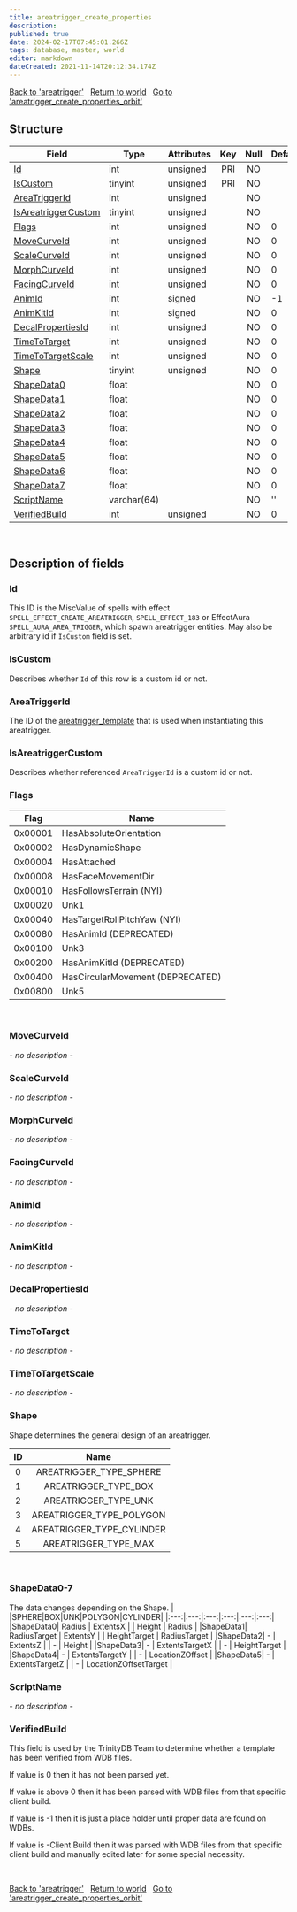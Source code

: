 ```yaml
---
title: areatrigger_create_properties
description: 
published: true
date: 2024-02-17T07:45:01.266Z
tags: database, master, world
editor: markdown
dateCreated: 2021-11-14T20:12:34.174Z
---
```


<a href="https://trinitycore.info/en/database/master/world/areatrigger" class="mt-5 v-btn v-btn--depressed v-btn--flat v-btn--outlined theme--light v-size--default darkblue--text text--lighten-3"><span class="v-btn__content"><i aria-hidden="true" class="v-icon notranslate v-icon--left mdi mdi-arrow-left theme--light"></i><span>Back to 'areatrigger'</span></span></a>&nbsp;&nbsp;&nbsp;<a href="https://trinitycore.info/en/database/master/world/home" class="mt-5 v-btn v-btn--depressed v-btn--flat v-btn--outlined theme--light v-size--default darkblue--text text--lighten-3"><span class="v-btn__content"><i aria-hidden="true" class="v-icon notranslate v-icon--left mdi mdi-home-outline theme--light"></i><span>Return to world</span></span></a>&nbsp;&nbsp;&nbsp;<a href="https://trinitycore.info/en/database/master/world/areatrigger_create_properties_orbit" class="mt-5 v-btn v-btn--depressed v-btn--flat v-btn--outlined theme--light v-size--default darkblue--text text--lighten-3"><span class="v-btn__content"><span>Go to 'areatrigger_create_properties_orbit'</span><i aria-hidden="true" class="v-icon notranslate v-icon--right mdi mdi-arrow-right theme--light"></i></span></a>

## Structure

| Field | Type | Attributes | Key | Null | Default | Extra | Comment |
| --- | --- | --- | :---: | :---: | --- | --- | --- |
| [Id](#id-alt) | int | unsigned | PRI | NO |  |  |  |
| [IsCustom](#iscustom) | tinyint | unsigned | PRI | NO |  |  |  |
| [AreaTriggerId](#areatriggerid) | int | unsigned |  | NO |  |  |  |
| [IsAreatriggerCustom](#isareatriggercustom) | tinyint | unsigned |  | NO |  |  |  |
| [Flags](#flags) | int | unsigned |  | NO | 0 |  |  |
| [MoveCurveId](#movecurveid) | int | unsigned |  | NO | 0 |  |  |
| [ScaleCurveId](#scalecurveid) | int | unsigned |  | NO | 0 |  |  |
| [MorphCurveId](#morphcurveid) | int | unsigned |  | NO | 0 |  |  |
| [FacingCurveId](#facingcurveid) | int | unsigned |  | NO | 0 |  |  |
| [AnimId](#animid) | int | signed |  | NO | -1 |  |  |
| [AnimKitId](#animkitid) | int | signed |  | NO | 0 |  |  |
| [DecalPropertiesId](#decalpropertiesid) | int | unsigned |  | NO | 0 |  |  |
| [TimeToTarget](#timetotarget) | int | unsigned |  | NO | 0 |  |  |
| [TimeToTargetScale](#timetotargetscale) | int | unsigned |  | NO | 0 |  |  |
| [Shape](#shape) | tinyint | unsigned |  | NO | 0 |  |  |
| [ShapeData0](#shapedata0-7) | float |  |  | NO | 0 |  |  |
| [ShapeData1](#shapedata0-7) | float |  |  | NO | 0 |  |  |
| [ShapeData2](#shapedata0-7) | float |  |  | NO | 0 |  |  |
| [ShapeData3](#shapedata0-7) | float |  |  | NO | 0 |  |  |
| [ShapeData4](#shapedata0-7) | float |  |  | NO | 0 |  |  |
| [ShapeData5](#shapedata0-7) | float |  |  | NO | 0 |  |  |
| [ShapeData6](#shapedata0-7) | float |  |  | NO | 0 |  |  |
| [ShapeData7](#shapedata0-7) | float |  |  | NO | 0 |  |  |
| [ScriptName](#scriptname) | varchar(64) |  |  | NO | '' |  |  |
| [VerifiedBuild](#verifiedbuild) | int | unsigned |  | NO | 0 |  |  |
&nbsp;
## Description of fields

### Id <!-- {#id-alt} -->
This ID is the MiscValue of spells with effect `SPELL_EFFECT_CREATE_AREATRIGGER`, `SPELL_EFFECT_183` or EffectAura `SPELL_AURA_AREA_TRIGGER`, which spawn areatrigger entities.
May also be arbitrary id if `IsCustom` field is set.
&nbsp;

### IsCustom
Describes whether `Id` of this row is a custom id or not.
&nbsp;

### AreaTriggerId
The ID of the [areatrigger_template](/database/master/world/areatrigger_template) that is used when instantiating this areatrigger.
&nbsp;

### IsAreatriggerCustom
Describes whether referenced `AreaTriggerId` is a custom id or not.
&nbsp;

### Flags
| Flag | Name |
| --- | --- |
|0x00001 | HasAbsoluteOrientation|
|0x00002 | HasDynamicShape|
|0x00004 | HasAttached|
|0x00008 | HasFaceMovementDir|
|0x00010 | HasFollowsTerrain (NYI)|
|0x00020 | Unk1|
|0x00040 | HasTargetRollPitchYaw (NYI)|
|0x00080 | HasAnimId (DEPRECATED)|
|0x00100 | Unk3|
|0x00200 | HasAnimKitId (DEPRECATED)|
|0x00400 | HasCircularMovement (DEPRECATED)|
|0x00800 | Unk5|
&nbsp;

### MoveCurveId
*- no description -*
&nbsp;

### ScaleCurveId
*- no description -*
&nbsp;

### MorphCurveId
*- no description -*
&nbsp;

### FacingCurveId
*- no description -*
&nbsp;

### AnimId
*- no description -*
&nbsp;

### AnimKitId
*- no description -*
&nbsp;

### DecalPropertiesId
*- no description -*
&nbsp;

### TimeToTarget
*- no description -*
&nbsp;

### TimeToTargetScale
*- no description -*
&nbsp;

### Shape
Shape determines the general design of an areatrigger.

|ID|Name|
|:---:|:---: |
|0|AREATRIGGER_TYPE_SPHERE|
|1|AREATRIGGER_TYPE_BOX|
|2|AREATRIGGER_TYPE_UNK|
|3|AREATRIGGER_TYPE_POLYGON|
|4|AREATRIGGER_TYPE_CYLINDER|
|5|AREATRIGGER_TYPE_MAX|
&nbsp;

### ShapeData0-7
The data changes depending on the Shape.
| |SPHERE|BOX|UNK|POLYGON|CYLINDER|
|:---:|:---:|:---:|:---:|:---:|:---:|
|ShapeData0| Radius | ExtentsX | | Height | Radius |
|ShapeData1| RadiusTarget | ExtentsY | | HeightTarget | RadiusTarget |
|ShapeData2| - | ExtentsZ | | - | Height |
|ShapeData3| - | ExtentsTargetX | | - | HeightTarget |
|ShapeData4| - | ExtentsTargetY | | - | LocationZOffset |
|ShapeData5| - | ExtentsTargetZ | | - | LocationZOffsetTarget |
&nbsp;

### ScriptName
*- no description -*
&nbsp;

### VerifiedBuild
This field is used by the TrinityDB Team to determine whether a template has been verified from WDB files.

If value is 0 then it has not been parsed yet.

If value is above 0 then it has been parsed with WDB files from that specific client build.

If value is -1 then it is just a place holder until proper data are found on WDBs.

If value is -Client Build then it was parsed with WDB files from that specific client build and manually edited later for some special necessity.

&nbsp;

<a href="https://trinitycore.info/en/database/master/world/areatrigger" class="mt-5 v-btn v-btn--depressed v-btn--flat v-btn--outlined theme--light v-size--default darkblue--text text--lighten-3"><span class="v-btn__content"><i aria-hidden="true" class="v-icon notranslate v-icon--left mdi mdi-arrow-left theme--light"></i><span>Back to 'areatrigger'</span></span></a>&nbsp;&nbsp;&nbsp;<a href="https://trinitycore.info/en/database/master/world/home" class="mt-5 v-btn v-btn--depressed v-btn--flat v-btn--outlined theme--light v-size--default darkblue--text text--lighten-3"><span class="v-btn__content"><i aria-hidden="true" class="v-icon notranslate v-icon--left mdi mdi-home-outline theme--light"></i><span>Return to world</span></span></a>&nbsp;&nbsp;&nbsp;<a href="https://trinitycore.info/en/database/master/world/areatrigger_create_properties_orbit" class="mt-5 v-btn v-btn--depressed v-btn--flat v-btn--outlined theme--light v-size--default darkblue--text text--lighten-3"><span class="v-btn__content"><span>Go to 'areatrigger_create_properties_orbit'</span><i aria-hidden="true" class="v-icon notranslate v-icon--right mdi mdi-arrow-right theme--light"></i></span></a>
